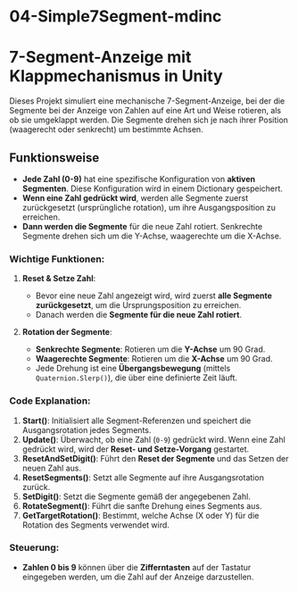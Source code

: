 # 04-Simple7Segment-mdinc
# 7-Segment-Anzeige mit Klappmechanismus in Unity

Dieses Projekt simuliert eine mechanische 7-Segment-Anzeige, bei der die Segmente bei der Anzeige von Zahlen auf eine Art und Weise rotieren, als ob sie umgeklappt werden. Die Segmente drehen sich je nach ihrer Position (waagerecht oder senkrecht) um bestimmte Achsen.  

## Funktionsweise

- **Jede Zahl (0-9)** hat eine spezifische Konfiguration von **aktiven Segmenten**. Diese Konfiguration wird in einem Dictionary gespeichert.
- **Wenn eine Zahl gedrückt wird**, werden alle Segmente zuerst zurückgesetzt (ursprüngliche rotation), um ihre Ausgangsposition zu erreichen.
- **Dann werden die Segmente** für die neue Zahl rotiert. Senkrechte Segmente drehen sich um die Y-Achse, waagerechte um die X-Achse.

### **Wichtige Funktionen:**

1. **Reset & Setze Zahl**:
    - Bevor eine neue Zahl angezeigt wird, wird zuerst **alle Segmente zurückgesetzt**, um die Ursprungsposition zu erreichen.
    - Danach werden die **Segmente für die neue Zahl rotiert**.

2. **Rotation der Segmente**:
    - **Senkrechte Segmente**: Rotieren um die **Y-Achse** um 90 Grad.
    - **Waagerechte Segmente**: Rotieren um die **X-Achse** um 90 Grad.
    - Jede Drehung ist eine **Übergangsbewegung** (mittels `Quaternion.Slerp()`), die über eine definierte Zeit läuft.

### **Code Explanation:**

1. **Start()**: Initialisiert alle Segment-Referenzen und speichert die Ausgangsrotation jedes Segments.
2. **Update()**: Überwacht, ob eine Zahl (`0-9`) gedrückt wird. Wenn eine Zahl gedrückt wird, wird der **Reset- und Setze-Vorgang** gestartet.
3. **ResetAndSetDigit()**: Führt den **Reset der Segmente** und das Setzen der neuen Zahl aus.
4. **ResetSegments()**: Setzt alle Segmente auf ihre Ausgangsrotation zurück.
5. **SetDigit()**: Setzt die Segmente gemäß der angegebenen Zahl.
6. **RotateSegment()**: Führt die sanfte Drehung eines Segments aus.
7. **GetTargetRotation()**: Bestimmt, welche Achse (X oder Y) für die Rotation des Segments verwendet wird.

### **Steuerung:**

- **Zahlen 0 bis 9** können über die **Zifferntasten** auf der Tastatur eingegeben werden, um die Zahl auf der Anzeige darzustellen.

